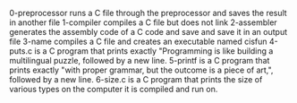 0-preprocessor runs a C file through the preprocessor and saves the result in another file
1-compiler compiles a C file but does not link
2-assembler generates the assembly code of a C code and save and save it in an output file
3-name compiles a C  file and creates  an executable named cisfun
4-puts.c is a C program that prints exactly "Programming is like building a multilingual puzzle, followed by a new line.
5-printf is a C program that prints exactly "with proper grammar, but the outcome is a piece of art,",  followed by a new line.
6-size.c is a C program that prints the size of various types on the computer it is compiled and run on.
